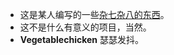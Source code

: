 * 这是某人编写的一些[杂七杂八的东西](https://github.com/Skydevourer-0/First/tree/master/things)。
* 这不是什么有意义的项目，当然。
* **Vegetablechicken** 瑟瑟发抖。
